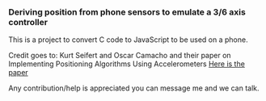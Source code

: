 ### Deriving position from phone sensors to emulate a 3/6 axis controller
This is a project to convert C code to JavaScript to be used on a phone.

Credit goes to: Kurt Seifert and Oscar Camacho and their paper on 
Implementing Positioning Algorithms Using Accelerometers
[Here is the paper](http://www.nxp.com/files/sensors/doc/app_note/AN3397.pdf)

Any contribution/help is appreciated you can message me and we can talk. 
